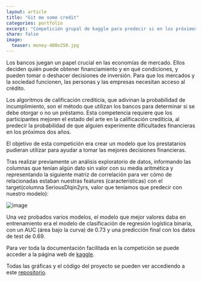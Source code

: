 ```yaml
---
layout: article
title: "Git me some credit"
categories: portfolio
excerpt: "Competición grupal de kaggle para predecir si en los próximos 2 años una persona puede pagar un crédito o no"
share: false
image:
  teaser: money-400x250.jpg
---
```


Los bancos juegan un papel crucial en las economías de mercado. Ellos deciden quién puede obtener financiamiento y en qué condiciones, y pueden tomar o deshacer decisiones de inversión. Para que los mercados y la sociedad funcionen, las personas y las empresas necesitan acceso al crédito.

Los algoritmos de calificación crediticia, que adivinan la probabilidad de incumplimiento, son el método que utilizan los bancos para determinar si se debe otorgar o no un préstamo. Esta competencia requiere que los participantes mejoren el estado del arte en la calificación crediticia, al predecir la probabilidad de que alguien experimente dificultades financieras en los próximos dos años.

El objetivo de esta competición era crear un modelo que los prestatarios pudieran utilizar para ayudar a tomar las mejores decisiones financieras.

Tras realizar previamente un análisis exploratorio de datos, informando las columnas que tenían algún dato sin valor con su media aritmética y representando la siguiente matriz de correlación para ver cómo de relacionadas estaban nuestras features (características) con el target(columna SeriousDlqin2yrs, valor que teníamos que predecir con nuestro modelo):

![image](https://github.com/sonimik13/portfolio/blob/gh-pages/images/matriz-750.jpg)


Una vez probados varios modelos, el modelo que mejor valores daba en entrenamiento era el modelo de clasificación de regresión logística binaria, con un AUC (área bajo la curva) de 0.73 y una predicción final con los datos de test de 0.69.

Para ver toda la documentación facilitada en la competición se puede acceder a la página web de [kaggle](https://www.kaggle.com/c/give-me-some-credit-20210326).

Todas las gráficas y el código del proyecto se pueden ver accediendo a este [repositorio](https://github.com/sonimik13/give-me-some-credit).
